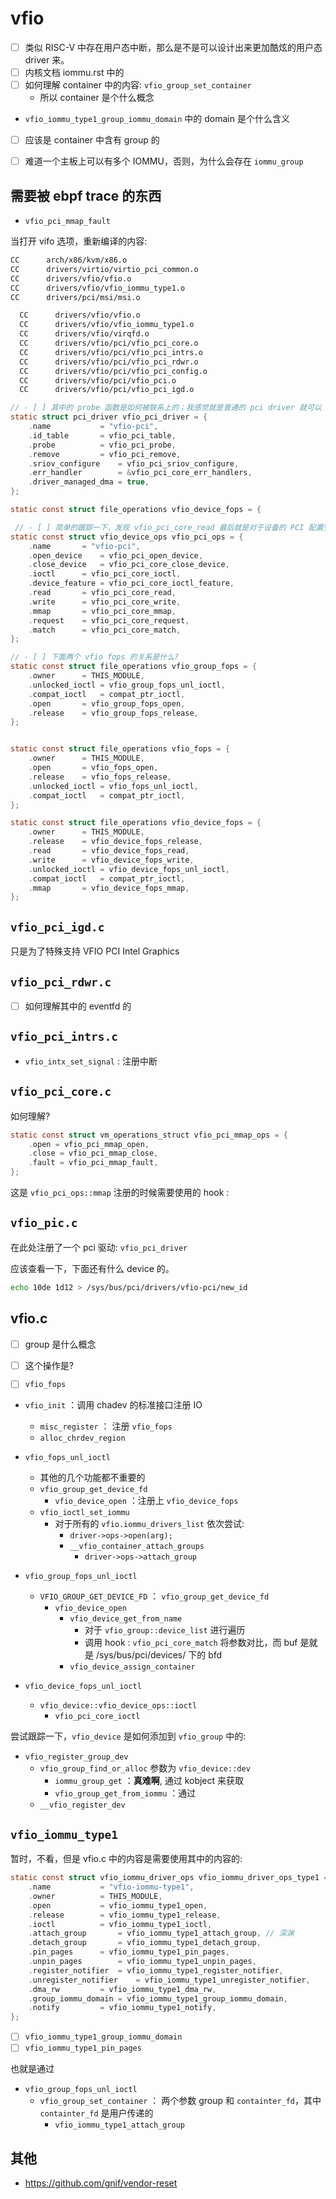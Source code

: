# vfio

- [ ] 类似 RISC-V 中存在用户态中断，那么是不是可以设计出来更加酷炫的用户态 driver 来。
- [ ] 内核文档 iommu.rst 中的
- [ ] 如何理解 container 中的内容: `vfio_group_set_container`
	- 所以 container 是个什么概念
- `vfio_iommu_type1_group_iommu_domain` 中的 domain 是个什么含义
- [ ] 应该是 container 中含有 group 的

- [ ] 难道一个主板上可以有多个 IOMMU，否则，为什么会存在 `iommu_group`

## 需要被 ebpf trace 的东西
- `vfio_pci_mmap_fault`


当打开 vifo 选项，重新编译的内容:
```txt
CC      arch/x86/kvm/x86.o
CC      drivers/virtio/virtio_pci_common.o
CC      drivers/vfio/vfio.o
CC      drivers/vfio/vfio_iommu_type1.o
CC      drivers/pci/msi/msi.o
```

```txt
  CC      drivers/vfio/vfio.o
  CC      drivers/vfio/vfio_iommu_type1.o
  CC      drivers/vfio/virqfd.o
  CC      drivers/vfio/pci/vfio_pci_core.o
  CC      drivers/vfio/pci/vfio_pci_intrs.o
  CC      drivers/vfio/pci/vfio_pci_rdwr.o
  CC      drivers/vfio/pci/vfio_pci_config.o
  CC      drivers/vfio/pci/vfio_pci.o
  CC      drivers/vfio/pci/vfio_pci_igd.o
```


```c
// - [ ] 其中的 probe 函数是如何被联系上的；我感觉就是普通的 pci driver 就可以 bind 上的。
static struct pci_driver vfio_pci_driver = {
	.name			= "vfio-pci",
	.id_table		= vfio_pci_table,
	.probe			= vfio_pci_probe,
	.remove			= vfio_pci_remove,
	.sriov_configure	= vfio_pci_sriov_configure,
	.err_handler		= &vfio_pci_core_err_handlers,
	.driver_managed_dma	= true,
};

static const struct file_operations vfio_device_fops = {

 // - [ ] 简单的跟踪一下，发现 vfio_pci_core_read 最后就是对于设备的 PCI 配置空间读写，将这个 backtrace 在小米上用 bpf 打印一下
static const struct vfio_device_ops vfio_pci_ops = {
	.name		= "vfio-pci",
	.open_device	= vfio_pci_open_device,
	.close_device	= vfio_pci_core_close_device,
	.ioctl		= vfio_pci_core_ioctl,
	.device_feature = vfio_pci_core_ioctl_feature,
	.read		= vfio_pci_core_read,
	.write		= vfio_pci_core_write,
	.mmap		= vfio_pci_core_mmap,
	.request	= vfio_pci_core_request,
	.match		= vfio_pci_core_match,
};

// - [ ] 下面两个 vfio fops 的关系是什么?
static const struct file_operations vfio_group_fops = {
	.owner		= THIS_MODULE,
	.unlocked_ioctl	= vfio_group_fops_unl_ioctl,
	.compat_ioctl	= compat_ptr_ioctl,
	.open		= vfio_group_fops_open,
	.release	= vfio_group_fops_release,
};


static const struct file_operations vfio_fops = {
	.owner		= THIS_MODULE,
	.open		= vfio_fops_open,
	.release	= vfio_fops_release,
	.unlocked_ioctl	= vfio_fops_unl_ioctl,
	.compat_ioctl	= compat_ptr_ioctl,
};

static const struct file_operations vfio_device_fops = {
	.owner		= THIS_MODULE,
	.release	= vfio_device_fops_release,
	.read		= vfio_device_fops_read,
	.write		= vfio_device_fops_write,
	.unlocked_ioctl	= vfio_device_fops_unl_ioctl,
	.compat_ioctl	= compat_ptr_ioctl,
	.mmap		= vfio_device_fops_mmap,
};
```

## `vfio_pci_igd.c`

只是为了特殊支持 VFIO PCI Intel Graphics

## `vfio_pci_rdwr.c`
- [ ] 如何理解其中的 eventfd 的

## `vfio_pci_intrs.c`

- `vfio_intx_set_signal` : 注册中断

## `vfio_pci_core.c`

如何理解?
```c
static const struct vm_operations_struct vfio_pci_mmap_ops = {
	.open = vfio_pci_mmap_open,
	.close = vfio_pci_mmap_close,
	.fault = vfio_pci_mmap_fault,
};
```
这是 `vfio_pci_ops::mmap` 注册的时候需要使用的 hook :


## `vfio_pic.c`
在此处注册了一个 pci 驱动: `vfio_pci_driver`


应该查看一下，下面还有什么 device 的。
```sh
echo 10de 1d12 > /sys/bus/pci/drivers/vfio-pci/new_id
```

## vfio.c
- [ ] group 是什么概念
- [ ] 这个操作是?
- [ ] `vfio_fops`



 - `vfio_init` ：调用 chadev 的标准接口注册 IO
	- `misc_register` ： 注册 `vfio_fops`
	- `alloc_chrdev_region`


- `vfio_fops_unl_ioctl`
	- 其他的几个功能都不重要的
	- `vfio_group_get_device_fd`
		- `vfio_device_open` ：注册上 `vfio_device_fops`
	- `vfio_ioctl_set_iommu`
		- 对于所有的 `vfio.iommu_drivers_list` 依次尝试:
			- `driver->ops->open(arg);`
			- `__vfio_container_attach_groups`
				- `driver->ops->attach_group`

- `vfio_group_fops_unl_ioctl`
	- `VFIO_GROUP_GET_DEVICE_FD` ： `vfio_group_get_device_fd`
		- `vfio_device_open`
			- `vfio_device_get_from_name`
				- 对于 `vfio_group::device_list` 进行遍历
				- 调用 hook : `vfio_pci_core_match` 将参数对比，而 buf 是就是 /sys/bus/pci/devices/ 下的 bfd
			- `vfio_device_assign_container`

- `vfio_device_fops_unl_ioctl`
	- `vfio_device::vfio_device_ops::ioctl`
		- `vfio_pci_core_ioctl`


尝试跟踪一下，`vfio_device` 是如何添加到 `vfio_group` 中的:

- `vfio_register_group_dev`
	- `vfio_group_find_or_alloc` 参数为 `vfio_device::dev`
		- `iommu_group_get` ：**真难啊**, 通过 kobject 来获取
		- `vfio_group_get_from_iommu` ：通过
	- `__vfio_register_dev`


## `vfio_iommu_type1`

暂时，不看，但是 vfio.c 中的内容是需要使用其中的内容的:

```c
static const struct vfio_iommu_driver_ops vfio_iommu_driver_ops_type1 = {
	.name			= "vfio-iommu-type1",
	.owner			= THIS_MODULE,
	.open			= vfio_iommu_type1_open,
	.release		= vfio_iommu_type1_release,
	.ioctl			= vfio_iommu_type1_ioctl,
	.attach_group		= vfio_iommu_type1_attach_group, // 深渊
	.detach_group		= vfio_iommu_type1_detach_group,
	.pin_pages		= vfio_iommu_type1_pin_pages,
	.unpin_pages		= vfio_iommu_type1_unpin_pages,
	.register_notifier	= vfio_iommu_type1_register_notifier,
	.unregister_notifier	= vfio_iommu_type1_unregister_notifier,
	.dma_rw			= vfio_iommu_type1_dma_rw,
	.group_iommu_domain	= vfio_iommu_type1_group_iommu_domain,
	.notify			= vfio_iommu_type1_notify,
};
```

- [ ] `vfio_iommu_type1_group_iommu_domain`
- [ ] `vfio_iommu_type1_pin_pages`

也就是通过
- `vfio_group_fops_unl_ioctl`
	- `vfio_group_set_container` ： 两个参数 group 和 `containter_fd`，其中 `containter_fd` 是用户传递的
		- `vfio_iommu_type1_attach_group`

## 其他
- https://github.com/gnif/vendor-reset
